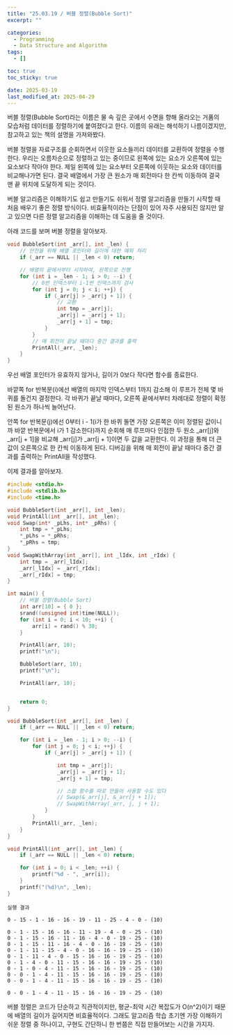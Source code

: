 ```yaml
---
title: "25.03.19 / 버블 정렬(Bubble Sort)"
excerpt: ""

categories:
  - Programming
  - Data Structure and Algorithm
tags:
  - []

toc: true
toc_sticky: true

date: 2025-03-19
last_modified_at: 2025-04-29
---
```


버블 정렬(Bubble Sort)라는 이름은 물 속 깊은 곳에서 수면을 향해 올라오는 거품의 모습처럼 데이터를 정렬하기에 붙여졌다고 한다. 이름의 유래는 해석하기 나름이겠지만, 참고하고 있는 책의 설명을 가져와봤다.

버블 정렬을 자료구조를 순회하면서 이웃한 요소들끼리 데이터를 교환하여 정렬을 수행한다. 우리는 오름차순으로 정렬하고 있는 중이므로 왼쪽에 있는 요소가 오른쪽에 있는 요소보다 작아야 한다. 제일 왼쪽에 있는 요소부터 오른쪽에 이웃하는 요소와 데이터를 비교해나가면 된다. 결국 배열에서 가장 큰 원소가 매 회전마다 한 칸씩 이동하여 결국 맨 끝 위치에 도달하게 되는 것이다.

버블 알고리즘은 이해하기도 쉽고 만들기도 쉬워서 정렬 알고리즘을 만들기 시작할 때 처음 배우기 좋은 정렬 방식이다. 비효율적이라는 단점이 있어 자주 사용되진 않지만 알고 있으면 다른 정렬 알고리즘을 이해하는 데 도움을 줄 것이다.

아래 코드를 보며 버블 정렬을 알아보자.

```c
void BubbleSort(int _arr[], int _len) {
    // 안전을 위해 배열 포인터와 길이에 대한 예외 처리
    if (_arr == NULL || _len < 0) return;

    // 배열의 끝에서부터 시작하여, 왼쪽으로 진행
    for (int i = _len - 1; i > 0; --i) {
        // 0번 인덱스부터 i-1번 인덱스까지 검사
        for (int j = 0; j < i; ++j) {
            if (_arr[j] > _arr[j + 1]) {
                // 교환
                int tmp = _arr[j];
                _arr[j] = _arr[j + 1];
                _arr[j + 1] = tmp;
            }
        }
        // 매 회전이 끝날 때마다 중간 결과를 출력
        PrintAll(_arr, _len);
    }
}
```

우선 배열 포인터가 유효하지 않거나, 길이가 0보다 작다면 함수를 종료한다.

바깥쪽 for 반복문(i)에선 배열의 마지막 인덱스부터 1까지 감소해 이 루프가 전체 몇 바퀴를 돌건지 결정한다. 각 바퀴가 끝날 때마다, 오른쪽 끝에서부터 차례대로 정렬이 확정된 원소가 하나씩 늘어난다.

안쪽 for 반복문(j)에선 0부터 i - 1(i가 한 바퀴 돌면 가장 오른쪽은 이미 정렬된 값이니까 바깥 반복문에서 i가 1 감소한다)까지 순회해 매 루프마다 인접한 두 원소 \_arr\[j\]와 \_arr\[j + 1\]을 비교해 \_arr\[j\]가 \_arr\[j + 1\]이면 두 값을 교환한다. 이 과정을 통해 더 큰 값이 오른쪽으로 한 칸씩 이동하게 된다. 디버깅을 위해 매 회전이 끝날 때마다 중간 결과를 출력하는 PrintAll을 작성했다.

이제 결과를 알아보자.

```c
#include <stdio.h>
#include <stdlib.h>
#include <time.h>

void BubbleSort(int _arr[], int _len);
void PrintAll(int _arr[], int _len);
void Swap(int* _pLhs, int* _pRhs) {
	int tmp = *_pLhs;
	*_pLhs = *_pRhs;
	*_pRhs = tmp;
}
void SwapWithArray(int _arr[], int _lIdx, int _rIdx) {
	int tmp = _arr[_lIdx];
	_arr[_lIdx] = _arr[_rIdx];
	_arr[_rIdx] = tmp;
}

int main() {
	// 버블 정렬(Bubble Sort)
	int arr[10] = { 0 };
	srand((unsigned int)time(NULL));
	for (int i = 0; i < 10; ++i) {
		arr[i] = rand() % 30;
	}

	PrintAll(arr, 10);
	printf("\n");

	BubbleSort(arr, 10);
	printf("\n");

	PrintAll(arr, 10);


	return 0;
}

void BubbleSort(int _arr[], int _len) {
	if (_arr == NULL || _len < 0) return;

	for (int i = _len - 1; i > 0; --i) {
		for (int j = 0; j < i; ++j) {
			if (_arr[j] > _arr[j + 1]) {

				int tmp = _arr[j];
				_arr[j] = _arr[j + 1];
				_arr[j + 1] = tmp;

                // 스왑 함수를 따로 만들어 사용할 수도 있다
				// Swap(&_arr[j], &_arr[j + 1]);
				// SwapWithArray(_arr, j, j + 1);
			}
		}
		PrintAll(_arr, _len);
	}
}

void PrintAll(int _arr[], int _len) {
	if (_arr == NULL || _len < 0) return;

	for (int i = 0; i < _len; ++i) {
		printf("%d - ", _arr[i]);
	}
	printf("(%d)\n", _len);
}
```

```text
실행 결과

0 - 15 - 1 - 16 - 16 - 19 - 11 - 25 - 4 - 0 - (10)

0 - 1 - 15 - 16 - 16 - 11 - 19 - 4 - 0 - 25 - (10)
0 - 1 - 15 - 16 - 11 - 16 - 4 - 0 - 19 - 25 - (10)
0 - 1 - 15 - 11 - 16 - 4 - 0 - 16 - 19 - 25 - (10)
0 - 1 - 11 - 15 - 4 - 0 - 16 - 16 - 19 - 25 - (10)
0 - 1 - 11 - 4 - 0 - 15 - 16 - 16 - 19 - 25 - (10)
0 - 1 - 4 - 0 - 11 - 15 - 16 - 16 - 19 - 25 - (10)
0 - 1 - 0 - 4 - 11 - 15 - 16 - 16 - 19 - 25 - (10)
0 - 0 - 1 - 4 - 11 - 15 - 16 - 16 - 19 - 25 - (10)
0 - 0 - 1 - 4 - 11 - 15 - 16 - 16 - 19 - 25 - (10)

0 - 0 - 1 - 4 - 11 - 15 - 16 - 16 - 19 - 25 - (10)
```

버블 정렬은 코드가 단순하고 직관적이지만, 평균-최악 시간 복잡도가 O(n^2)이기 때문에 배열의 길이가 길어지면 비효율적이다. 그래도 알고리즘 학습 초기엔 가장 이해하기 쉬운 정렬 중 하나이고, 구현도 간단하니 한 번쯤은 직접 만들어보는 시간을 가지자.
